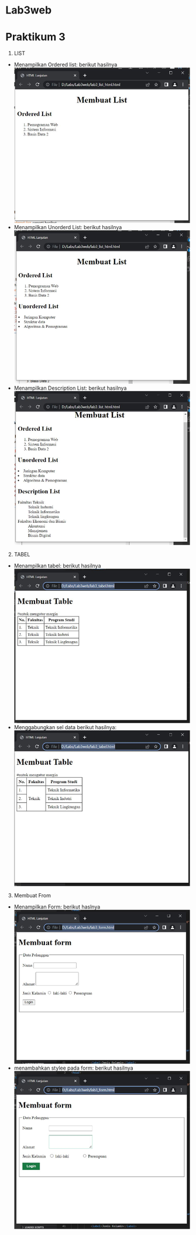 # Lab3web
# Praktikum 3

1. LIST
* Menampilkan Ordered list:
berikut hasilnya
![gambar 1](screen/L1.JPG)
* Menampilkan Unorderd List:
berikut hasilnya
![gambar 2](screen/L2.JPG)
* Menampilkan Description List:
berikut hasilnya
![gambar 3](screen/L3.JPG)

2. TABEL
* Menampilkan tabel:
berikut hasilnya
![gambar 4](screen/1.JPG)
* Menggabungkan sel data
berikut hasilnya:
![gambar 5](screen/2.JPG)

3. Membuat From
* Menampilkan Form:
berikut haslnya
![gambar 6](screen/3.JPG)
* menambahkan stylee pada form:
berikut hasilnya
![gambar 7](screen/4.JPG)

